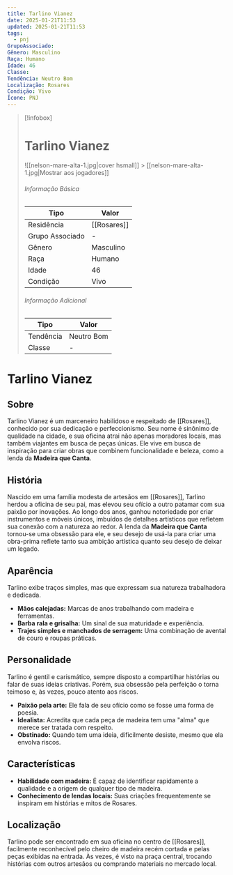 ```yaml
---
title: Tarlino Vianez
date: 2025-01-21T11:53
updated: 2025-01-21T11:53
tags:
  - pnj
GrupoAssociado:
Gênero: Masculino
Raça: Humano
Idade: 46
Classe:
Tendência: Neutro Bom
Localização: Rosares
Condição: Vivo
Ícone: PNJ
---
```


> [!infobox]
>
> # Tarlino Vianez
>
> ![[nelson-mare-alta-1.jpg|cover hsmall]] > [[nelson-mare-alta-1.jpg|Mostrar aos jogadores]]
>
> ###### Informação Básica
>
> | Tipo            | Valor       |
> | --------------- | ----------- |
> | Residência      | [[Rosares]] |
> | Grupo Associado | -           |
> | Gênero          | Masculino   |
> | Raça            | Humano      |
> | Idade           | 46          |
> | Condição        | Vivo        |
>
> ###### Informação Adicional
>
> | Tipo      | Valor      |
> | --------- | ---------- |
> | Tendência | Neutro Bom |
> | Classe    | -          |

# Tarlino Vianez

## Sobre

Tarlino Vianez é um marceneiro habilidoso e respeitado de [[Rosares]], conhecido por sua dedicação e perfeccionismo. Seu nome é sinônimo de qualidade na cidade, e sua oficina atrai não apenas moradores locais, mas também viajantes em busca de peças únicas. Ele vive em busca de inspiração para criar obras que combinem funcionalidade e beleza, como a lenda da **Madeira que Canta**.

## História

Nascido em uma família modesta de artesãos em [[Rosares]], Tarlino herdou a oficina de seu pai, mas elevou seu ofício a outro patamar com sua paixão por inovações. Ao longo dos anos, ganhou notoriedade por criar instrumentos e móveis únicos, imbuídos de detalhes artísticos que refletem sua conexão com a natureza ao redor. A lenda da **Madeira que Canta** tornou-se uma obsessão para ele, e seu desejo de usá-la para criar uma obra-prima reflete tanto sua ambição artística quanto seu desejo de deixar um legado.

## Aparência

Tarlino exibe traços simples, mas que expressam sua natureza trabalhadora e dedicada.

- **Mãos calejadas:** Marcas de anos trabalhando com madeira e ferramentas.
- **Barba rala e grisalha:** Um sinal de sua maturidade e experiência.
- **Trajes simples e manchados de serragem:** Uma combinação de avental de couro e roupas práticas.

## Personalidade

Tarlino é gentil e carismático, sempre disposto a compartilhar histórias ou falar de suas ideias criativas. Porém, sua obsessão pela perfeição o torna teimoso e, às vezes, pouco atento aos riscos.

- **Paixão pela arte:** Ele fala de seu ofício como se fosse uma forma de poesia.
- **Idealista:** Acredita que cada peça de madeira tem uma "alma" que merece ser tratada com respeito.
- **Obstinado:** Quando tem uma ideia, dificilmente desiste, mesmo que ela envolva riscos.

## Características

- **Habilidade com madeira:** É capaz de identificar rapidamente a qualidade e a origem de qualquer tipo de madeira.
- **Conhecimento de lendas locais:** Suas criações frequentemente se inspiram em histórias e mitos de Rosares.

## Localização

Tarlino pode ser encontrado em sua oficina no centro de [[Rosares]], facilmente reconhecível pelo cheiro de madeira recém cortada e pelas peças exibidas na entrada. Às vezes, é visto na praça central, trocando histórias com outros artesãos ou comprando materiais no mercado local.
